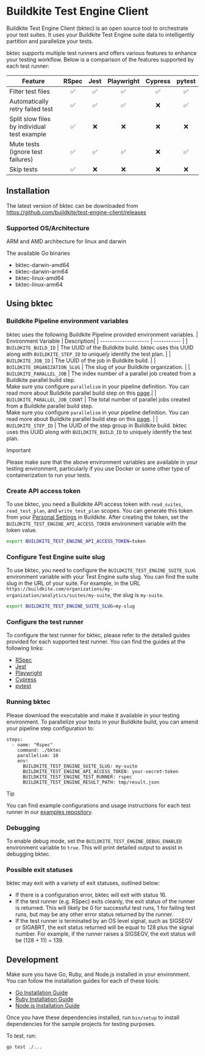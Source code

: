 # Buildkite Test Engine Client

Buildkite Test Engine Client (bktec) is an open source tool to orchestrate your test suites. It uses your Buildkite Test Engine suite data to intelligently partition and parallelize your tests.

bktec supports multiple test runners and offers various features to enhance your testing workflow. Below is a comparison of the features supported by each test runner:

| Feature                                            | RSpec | Jest | Playwright | Cypress | pytest |
| -------------------------------------------------- | :---: | :--: | :--------: | :-----: | :----: |
| Filter test files                                  |   ✅  |   ✅  |    ✅      |    ✅   |    ✅   |
| Automatically retry failed test                    |   ✅  |   ✅  |    ✅      |    ❌   |    ✅   |
| Split slow files by individual test example        |   ✅  |   ❌  |    ❌      |    ❌   |    ❌   |
| Mute tests (ignore test failures)                  |   ✅  |   ✅  |    ✅      |    ❌   |    ✅   |
| Skip tests                                         |   ✅  |   ❌  |    ❌      |    ❌   |    ❌   |

## Installation
The latest version of bktec can be downloaded from https://github.com/buildkite/test-engine-client/releases

### Supported OS/Architecture
ARM and AMD architecture for linux and darwin

The available Go binaries
- bktec-darwin-amd64
- bktec-darwin-arm64
- bktec-linux-amd64
- bktec-linux-arm64

## Using bktec

### Buildkite Pipeline environment variables
bktec uses the following Buildkite Pipeline provided environment variables.
| Environment Variable | Description|
| -------------------- | ----------- |
| `BUILDKITE_BUILD_ID` | The UUID of the Buildkite build. bktec uses this UUID along with `BUILDKITE_STEP_ID` to uniquely identify the test plan. |
| `BUILDKITE_JOB_ID` | The UUID of the job in Buildkite build. |
| `BUILDKITE_ORGANIZATION_SLUG` | The slug of your Buildkite organization. |
| `BUILDKITE_PARALLEL_JOB` | The index number of a parallel job created from a Buildkite parallel build step. <br>Make sure you configure `parallelism` in your pipeline definition.  You can read more about Buildkite parallel build step on this [page](https://buildkite.com/docs/pipelines/controlling-concurrency#concurrency-and-parallelism).|
| `BUILDKITE_PARALLEL_JOB_COUNT` | The total number of parallel jobs created from a Buildkite parallel build step. <br>Make sure you configure `parallelism` in your pipeline definition.  You can read more about Buildkite parallel build step on this [page](https://buildkite.com/docs/pipelines/controlling-concurrency#concurrency-and-parallelism). |
| `BUILDKITE_STEP_ID` | The UUID of the step group in Buildkite build. bktec uses this UUID along with `BUILDKITE_BUILD_ID` to uniquely identify the test plan.

> [!IMPORTANT]
> Please make sure that the above environment variables are available in your testing environment, particularly if you use Docker or some other type of containerization to run your tests.

### Create API access token
To use bktec, you need a Buildkite API access token with `read_suites`, `read_test_plan`, and `write_test_plan` scopes. You can generate this token from your [Personal Settings](https://buildkite.com/user/api-access-tokens) in Buildkite. After creating the token, set the `BUILDKITE_TEST_ENGINE_API_ACCESS_TOKEN` environment variable with the token value.

```sh
export BUILDKITE_TEST_ENGINE_API_ACCESS_TOKEN=token
```

### Configure Test Engine suite slug
To use bktec, you need to configure the `BUILDKITE_TEST_ENGINE_SUITE_SLUG` environment variable with your Test Engine suite slug. You can find the suite slug in the URL of your suite. For example, in the URL `https://buildkite.com/organizations/my-organization/analytics/suites/my-suite`, the slug is `my-suite`.

```sh
export BUILDKITE_TEST_ENGINE_SUITE_SLUG=my-slug
```

### Configure the test runner
To configure the test runner for bktec, please refer to the detailed guides provided for each supported test runner. You can find the guides at the following links:
- [RSpec](./docs/rspec.md)
- [Jest](./docs/jest.md)
- [Playwright](./docs/playwright.md)
- [Cypress](./docs/cypress.md)
- [pytest](./docs/pytest.md)


### Running bktec
Please download the executable and make it available in your testing environment.
To parallelize your tests in your Buildkite build, you can amend your pipeline step configuration to:
```
steps:
  - name: "Rspec"
    command: ./bktec
    parallelism: 10
    env:
      BUILDKITE_TEST_ENGINE_SUITE_SLUG: my-suite
      BUILDKITE_TEST_ENGINE_API_ACCESS_TOKEN: your-secret-token
      BUILDKITE_TEST_ENGINE_TEST_RUNNER: rspec
      BUILDKITE_TEST_ENGINE_RESULT_PATH: tmp/result.json
```

> [!TIP]
> You can find example configurations and usage instructions for each test runner in our [examples repository](https://github.com/buildkite/test-engine-client-examples).


### Debugging
To enable debug mode, set the `BUILDKITE_TEST_ENGINE_DEBUG_ENABLED` environment variable to `true`. This will print detailed output to assist in debugging bktec.

### Possible exit statuses

bktec may exit with a variety of exit statuses, outlined below:

- If there is a configuration error, bktec will exit with
  status 16.
- If the test runner (e.g. RSpec) exits cleanly, the exit status of
  the runner is returned. This will likely be 0 for successful test runs, 1 for
  failing test runs, but may be any other error status returned by the runner.
- If the test runner is terminated by an OS level signal, such as SIGSEGV or
  SIGABRT, the exit status returned will be equal to 128 plus the signal number.
  For example, if the runner raises a SIGSEGV, the exit status will be (128 +
  11) = 139.

## Development

Make sure you have Go, Ruby, and Node.js installed in your environment. You can follow the installation guides for each of these tools:

- [Go Installation Guide](https://golang.org/doc/install)
- [Ruby Installation Guide](https://www.ruby-lang.org/en/documentation/installation/)
- [Node.js Installation Guide](https://nodejs.org/en/download/package-manager/)

Once you have these dependencies installed, run `bin/setup` to install dependencies for the sample projects for testing purposes. 

To test, run:
```sh
go test ./...
```
